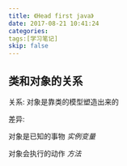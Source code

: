 ```yaml
---
title: 《Head first java》
date: 2017-08-21 10:41:24
categories:
tags:[学习笔记]
skip: false
---
```

## 类和对象的关系
关系: 对象是靠类的模型塑造出来的 

差异: 

对象是已知的事物 *实例变量*
     
对象会执行的动作 *方法*

